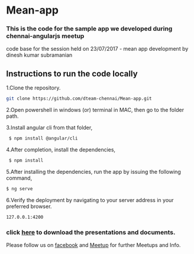 # Mean-app
### This is the code for the sample app we developed during chennai-angularjs meetup
code base for the session held on 23/07/2017 - mean app development by dinesh kumar subramanian


 ## Instructions to run the code locally

1.Clone the repository.
```sh
git clone https://github.com/dteam-chennai/Mean-app.git
``` 

2.Open powershell in windows (or) terminal in MAC, then go to the folder path.

3.Install angular cli from that folder, 
```sh
 $ npm install @angular/cli
```  

4.After completion, install the dependencies,
```sh
 $ npm install
```

5.After installing the dependencies, run the app by issuing the following command,
```sh
$ ng serve
``` 
   
6.Verify the deployment by navigating to your server address in your preferred browser. 
```sh
127.0.0.1:4200
```

### click [here](https://github.com/dteam-chennai/documents) to download the presentations and documents.

Please follow us on  [facebook](https://www.facebook.com/dteamch) and [Meetup](https://www.meetup.com/Angular-JS-Chennai-Meetup/) for further Meetups and Info. 
